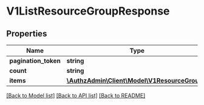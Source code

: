 # V1ListResourceGroupResponse

## Properties
Name | Type | Description | Notes
------------ | ------------- | ------------- | -------------
**pagination_token** | **string** |  | [optional] 
**count** | **string** |  | [optional] 
**items** | [**\AuthzAdmin\Client\Model\V1ResourceGroup[]**](V1ResourceGroup.md) |  | [optional] 

[[Back to Model list]](../README.md#documentation-for-models) [[Back to API list]](../README.md#documentation-for-api-endpoints) [[Back to README]](../README.md)



